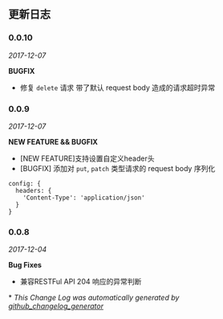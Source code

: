 ## 更新日志

### 0.0.10
*2017-12-07*

**BUGFIX**
- 修复 `delete` 请求 带了默认 request body 造成的请求超时异常 

### 0.0.9
*2017-12-07*

**NEW FEATURE && BUGFIX**
- [NEW FEATURE]支持设置自定义header头
- [BUGFIX] 添加对 `put`, `patch` 类型请求的 request body 序列化

```
config: {
  headers: {
    'Content-Type': 'application/json'
  }
}
```

### 0.0.8
*2017-12-04*

**Bug Fixes**
- 兼容RESTFul API 204 响应的异常判断


\* *This Change Log was automatically generated by [github_changelog_generator](https://github.com/skywinder/Github-Changelog-Generator)*